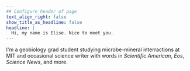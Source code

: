 ```yaml
---
## Configure header of page
text_align_right: false
show_title_as_headline: false
headline: |
  Hi, my name is Elise. Nice to meet you.
---
```

<!-- this is a subheadline -->
I'm a geobiology grad student studying microbe-mineral interractions at MIT and occasional science writer with words in *Scientific American*, *Eos*, *Science News*, and more.